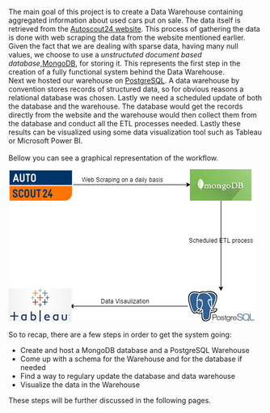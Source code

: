 The main goal of this project is to create  a Data Warehouse containing aggregated information about used cars put on sale. The data itself is retrieved from the [Autoscout24 website](https://www.autoscout24.com/). This process of gathering the data is done with web scraping the data from the website mentioned earlier. Given the fact that we are dealing with sparse data, having many null values, we choose to use a *unstructuted document based database*,[MongoDB](https://www.mongodb.com/), for storing it. This represents the first step in the creation of a fully functional system behind the Data Warehouse. <br> Next we hosted our warehouse on [PostgreSQL](https://www.postgresql.org/). A data warehouse by convention stores records of structured data, so for obvious reasons a relational database was chosen. Lastly we need a scheduled update of both the database and the warehouse. The database would get the records directly from the website and the warehouse would then collect them from the database and conduct all the ETL processes needed. Lastly these results can be visualized using some data visualization tool such as Tableau or Microsoft Power BI. <br> <br> Bellow you can see a graphical representation of the workflow.
  

![Image](grafik.png "Visual representation of the flow")
<br>



So to recap, there are a few steps in order to get the system going:
- Create and host a MongoDB database and a PostgreSQL Warehouse
- Come up with a schema for the Warehouse and for the database if needed
- Find a way to regulary update the database and data warehouse
- Visualize the data in the Warehouse

These steps will be further discussed in the following pages.